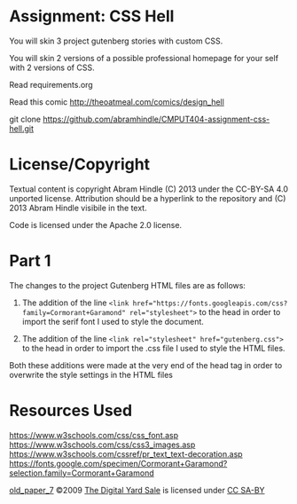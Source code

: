 Assignment: CSS Hell
====================

You will skin 3 project gutenberg stories with custom CSS.

You will skin 2 versions of a possible professional homepage for your
self with 2 versions of CSS.

Read requirements.org

Read this comic http://theoatmeal.com/comics/design_hell

git clone https://github.com/abramhindle/CMPUT404-assignment-css-hell.git

License/Copyright
=================

Textual content is copyright Abram Hindle (C) 2013 under the CC-BY-SA
4.0 unported license. Attribution should be a hyperlink to the
repository and (C) 2013 Abram Hindle visibile in the text.

Code is licensed under the Apache 2.0 license.


Part 1
=================
The changes to the project Gutenberg HTML files are as follows:

1) The addition of the line `<link href="https://fonts.googleapis.com/css?family=Cormorant+Garamond" rel="stylesheet">` to the head in order to import the serif font I used to style the document.

2) The addition of the line `<link rel="stylesheet" href="gutenberg.css">` to the head in order to import the .css file I used to style the HTML files.

Both these additions were made at the very end of the head tag in order to overwrite the style settings in the HTML files


Resources Used
=================
https://www.w3schools.com/css/css_font.asp <br>
https://www.w3schools.com/css/css3_images.asp <br>
https://www.w3schools.com/cssref/pr_text_text-decoration.asp <br>
https://fonts.google.com/specimen/Cormorant+Garamond?selection.family=Cormorant+Garamond <br>

<a href="https://upload.wikimedia.org/wikipedia/commons/c/cf/Old_paper7.jpg">old_paper_7</a> ©2009 <a href="http://www.thedigitalyardsale.com/freebies/freebie-6-old-paper-textures/">The Digital Yard Sale</a> is licensed under <a href="https://creativecommons.org/licenses/by-sa/3.0/">CC SA-BY</a>

